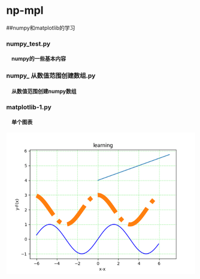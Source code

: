 # np-mpl
##numpy和matplotlib的学习

### numpy_test.py 
#### &emsp;numpy的一些基本内容


### numpy_ 从数值范围创建数组.py
#### &emsp;从数值范围创建numpy数组


### matplotlib-1.py
#### &emsp;单个图表

![mpl-1.png](https://github.com/Moriound/np-mpl/blob/master/img/mpl-1.png?raw=true)








